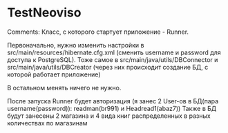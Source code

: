 # TestNeoviso

Comments:
Класс, с которого стартует приложение - Runner.

Первоначально, нужно изменить настройки в src/main/resources/hibernate.cfg.xml (сменить username и password для доступа к PostgreSQL).
Тоже самое в src/main/java/utils/DBConnector и src/main/java/utils/DBCreator (через них происходит создание БД, с которой работает  приложение)

В остальном менять ничего не нужно.

После запуска Runner будет авторизация (я занес 2 User-ов в БД(пара username(password)): readman(br991) и Headread1(abaz7))
Также в БД будут занесены 2 магазина и 4 вида книг распределенных в разных количествах по магазинам